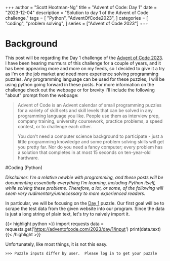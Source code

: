 +++
author = "Scott Hootman-Ng"
title = "Advent of Code: Day 1"
date = "2023-12-04"
description = "Solution to day 1 of the Advent of Code challenge."
tags = [
    "Python",
    "AdventOfCode2023",
]
categories = [
    "coding",
    "problem solving",
]
series = ["Advent of Code 2023"]
+++

# Background
This post will be regarding the Day 1 challenge of the [Advent of Code 2023](https://adventofcode.com/). I have been hearing murmurs of this challenge for a couple of years, and it has been appearing more and more on my feeds, so I decided to give it a try as I'm on the job market and need more experience solving programming puzzles. Any programming language can be used for these puzzles, I will be using python going forward in these posts. For more information on the challenge check out the webpage or for brevity I'll include the following "about" prompt from the webpage:

>Advent of Code is an Advent calendar of small programming puzzles for a variety of skill sets and skill levels that can be solved in any programming language you like. People use them as interview prep, company training, university coursework, practice problems, a speed contest, or to challenge each other.
>
>You don't need a computer science background to participate - just a little programming knowledge and some problem solving skills will get you pretty far. Nor do you need a fancy computer; every problem has a solution that completes in at most 15 seconds on ten-year-old hardware.

#Coding (Python)

*Disclaimer: I'm a relative newbie with programming, and these posts will be documenting essentially everything I'm learning, including Python itself, while solving these problems. Therefore, a lot, or some, of the following will seem very rudimentary/unnecessary to more experienced readers.*

In particular, we will be focusing on the [Day 1](https://adventofcode.com/2023/day/1) puzzle. Our first goal will be to scrape the test data from the given website into our program. Since the data is just a long string of plain text, let's try to naively import it.

{{< highlight python >}}
import requests
data = requests.get('https://adventofcode.com/2023/day/1/input')
print(data.text)
{{< /highlight >}}

Unfortunately, like most things, it is not this easy.

```
>>> Puzzle inputs differ by user.  Please log in to get your puzzle 
```
